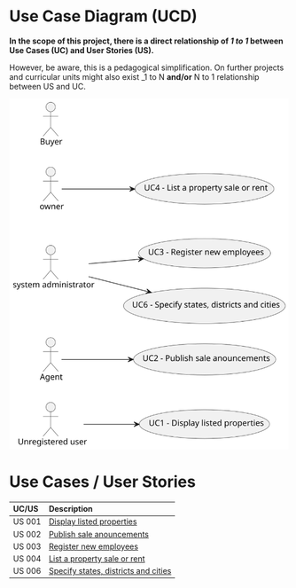 # Use Case Diagram (UCD)

**In the scope of this project, there is a direct relationship of _1 to 1_ between Use Cases (UC) and User Stories (US).**

However, be aware, this is a pedagogical simplification. On further projects and curricular units might also exist _1 to
N **and/or** N to 1 relationship between US and UC.


![Use Case Diagram](svg/use-case-diagram.svg)


# Use Cases / User Stories

| UC/US  | Description                                                                |                   
|:-------|:---------------------------------------------------------------------------|
| US 001 | [Display listed properties](../../us001/Readme.md)                         |
| US 002 | [Publish sale anouncements](../../us002/Readme.md)                         |
| US 003 | [Register new employees](../../us003/Readme.md)                            |
| US 004 | [List a property sale or rent](../../us004/Readme.md)                      |
| US 006 | [Specify states, districts and cities](../../us006/Readme.md)              |

